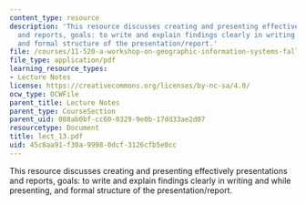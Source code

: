 ```yaml
---
content_type: resource
description: 'This resource discusses creating and presenting effectively presentations
  and reports, goals: to write and explain findings clearly in writing and while presenting,
  and formal structure of the presentation/report.'
file: /courses/11-520-a-workshop-on-geographic-information-systems-fall-2005/45c8aa91f30a99980dcf3126cfb5e0cc_lect_13.pdf
file_type: application/pdf
learning_resource_types:
- Lecture Notes
license: https://creativecommons.org/licenses/by-nc-sa/4.0/
ocw_type: OCWFile
parent_title: Lecture Notes
parent_type: CourseSection
parent_uid: 088ab0bf-cc60-0329-9e0b-17dd33ae2d07
resourcetype: Document
title: lect_13.pdf
uid: 45c8aa91-f30a-9998-0dcf-3126cfb5e0cc
---
```

This resource discusses creating and presenting effectively presentations and reports, goals: to write and explain findings clearly in writing and while presenting, and formal structure of the presentation/report.
